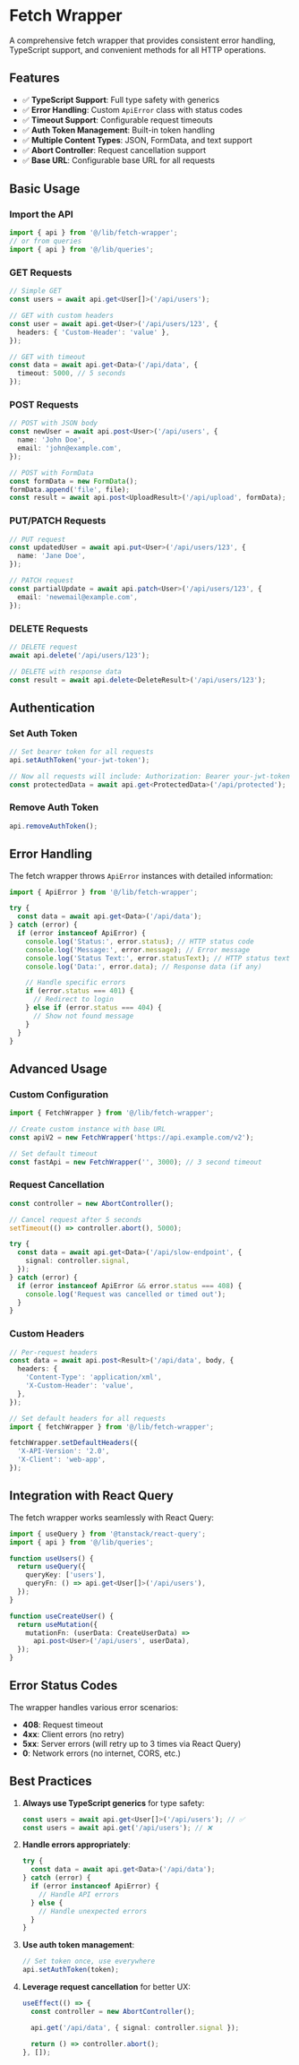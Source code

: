 # Fetch Wrapper

A comprehensive fetch wrapper that provides consistent error handling, TypeScript support, and convenient methods for all HTTP operations.

## Features

- ✅ **TypeScript Support**: Full type safety with generics
- ✅ **Error Handling**: Custom `ApiError` class with status codes
- ✅ **Timeout Support**: Configurable request timeouts
- ✅ **Auth Token Management**: Built-in token handling
- ✅ **Multiple Content Types**: JSON, FormData, and text support
- ✅ **Abort Controller**: Request cancellation support
- ✅ **Base URL**: Configurable base URL for all requests

## Basic Usage

### Import the API

```ts
import { api } from '@/lib/fetch-wrapper';
// or from queries
import { api } from '@/lib/queries';
```

### GET Requests

```ts
// Simple GET
const users = await api.get<User[]>('/api/users');

// GET with custom headers
const user = await api.get<User>('/api/users/123', {
  headers: { 'Custom-Header': 'value' },
});

// GET with timeout
const data = await api.get<Data>('/api/data', {
  timeout: 5000, // 5 seconds
});
```

### POST Requests

```ts
// POST with JSON body
const newUser = await api.post<User>('/api/users', {
  name: 'John Doe',
  email: 'john@example.com',
});

// POST with FormData
const formData = new FormData();
formData.append('file', file);
const result = await api.post<UploadResult>('/api/upload', formData);
```

### PUT/PATCH Requests

```ts
// PUT request
const updatedUser = await api.put<User>('/api/users/123', {
  name: 'Jane Doe',
});

// PATCH request
const partialUpdate = await api.patch<User>('/api/users/123', {
  email: 'newemail@example.com',
});
```

### DELETE Requests

```ts
// DELETE request
await api.delete('/api/users/123');

// DELETE with response data
const result = await api.delete<DeleteResult>('/api/users/123');
```

## Authentication

### Set Auth Token

```ts
// Set bearer token for all requests
api.setAuthToken('your-jwt-token');

// Now all requests will include: Authorization: Bearer your-jwt-token
const protectedData = await api.get<ProtectedData>('/api/protected');
```

### Remove Auth Token

```ts
api.removeAuthToken();
```

## Error Handling

The fetch wrapper throws `ApiError` instances with detailed information:

```ts
import { ApiError } from '@/lib/fetch-wrapper';

try {
  const data = await api.get<Data>('/api/data');
} catch (error) {
  if (error instanceof ApiError) {
    console.log('Status:', error.status); // HTTP status code
    console.log('Message:', error.message); // Error message
    console.log('Status Text:', error.statusText); // HTTP status text
    console.log('Data:', error.data); // Response data (if any)

    // Handle specific errors
    if (error.status === 401) {
      // Redirect to login
    } else if (error.status === 404) {
      // Show not found message
    }
  }
}
```

## Advanced Usage

### Custom Configuration

```ts
import { FetchWrapper } from '@/lib/fetch-wrapper';

// Create custom instance with base URL
const apiV2 = new FetchWrapper('https://api.example.com/v2');

// Set default timeout
const fastApi = new FetchWrapper('', 3000); // 3 second timeout
```

### Request Cancellation

```ts
const controller = new AbortController();

// Cancel request after 5 seconds
setTimeout(() => controller.abort(), 5000);

try {
  const data = await api.get<Data>('/api/slow-endpoint', {
    signal: controller.signal,
  });
} catch (error) {
  if (error instanceof ApiError && error.status === 408) {
    console.log('Request was cancelled or timed out');
  }
}
```

### Custom Headers

```ts
// Per-request headers
const data = await api.post<Result>('/api/data', body, {
  headers: {
    'Content-Type': 'application/xml',
    'X-Custom-Header': 'value',
  },
});

// Set default headers for all requests
import { fetchWrapper } from '@/lib/fetch-wrapper';

fetchWrapper.setDefaultHeaders({
  'X-API-Version': '2.0',
  'X-Client': 'web-app',
});
```

## Integration with React Query

The fetch wrapper works seamlessly with React Query:

```ts
import { useQuery } from '@tanstack/react-query';
import { api } from '@/lib/queries';

function useUsers() {
  return useQuery({
    queryKey: ['users'],
    queryFn: () => api.get<User[]>('/api/users'),
  });
}

function useCreateUser() {
  return useMutation({
    mutationFn: (userData: CreateUserData) =>
      api.post<User>('/api/users', userData),
  });
}
```

## Error Status Codes

The wrapper handles various error scenarios:

- **408**: Request timeout
- **4xx**: Client errors (no retry)
- **5xx**: Server errors (will retry up to 3 times via React Query)
- **0**: Network errors (no internet, CORS, etc.)

## Best Practices

1. **Always use TypeScript generics** for type safety:

   ```ts
   const users = await api.get<User[]>('/api/users'); // ✅
   const users = await api.get('/api/users'); // ❌
   ```

2. **Handle errors appropriately**:

   ```ts
   try {
     const data = await api.get<Data>('/api/data');
   } catch (error) {
     if (error instanceof ApiError) {
       // Handle API errors
     } else {
       // Handle unexpected errors
     }
   }
   ```

3. **Use auth token management**:

   ```ts
   // Set token once, use everywhere
   api.setAuthToken(token);
   ```

4. **Leverage request cancellation** for better UX:

   ```ts
   useEffect(() => {
     const controller = new AbortController();

     api.get('/api/data', { signal: controller.signal });

     return () => controller.abort();
   }, []);
   ```
